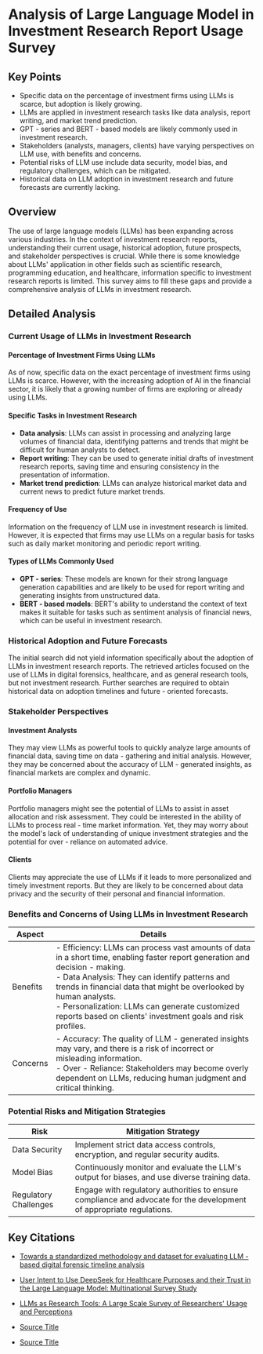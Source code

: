 # Analysis of Large Language Model in Investment Research Report Usage Survey

## Key Points
- Specific data on the percentage of investment firms using LLMs is scarce, but adoption is likely growing.
- LLMs are applied in investment research tasks like data analysis, report writing, and market trend prediction.
- GPT - series and BERT - based models are likely commonly used in investment research.
- Stakeholders (analysts, managers, clients) have varying perspectives on LLM use, with benefits and concerns.
- Potential risks of LLM use include data security, model bias, and regulatory challenges, which can be mitigated.
- Historical data on LLM adoption in investment research and future forecasts are currently lacking.

## Overview
The use of large language models (LLMs) has been expanding across various industries. In the context of investment research reports, understanding their current usage, historical adoption, future prospects, and stakeholder perspectives is crucial. While there is some knowledge about LLMs' application in other fields such as scientific research, programming education, and healthcare, information specific to investment research reports is limited. This survey aims to fill these gaps and provide a comprehensive analysis of LLMs in investment research.

## Detailed Analysis
### Current Usage of LLMs in Investment Research
#### Percentage of Investment Firms Using LLMs
As of now, specific data on the exact percentage of investment firms using LLMs is scarce. However, with the increasing adoption of AI in the financial sector, it is likely that a growing number of firms are exploring or already using LLMs.

#### Specific Tasks in Investment Research
- **Data analysis**: LLMs can assist in processing and analyzing large volumes of financial data, identifying patterns and trends that might be difficult for human analysts to detect.
- **Report writing**: They can be used to generate initial drafts of investment research reports, saving time and ensuring consistency in the presentation of information.
- **Market trend prediction**: LLMs can analyze historical market data and current news to predict future market trends.

#### Frequency of Use
Information on the frequency of LLM use in investment research is limited. However, it is expected that firms may use LLMs on a regular basis for tasks such as daily market monitoring and periodic report writing.

#### Types of LLMs Commonly Used
- **GPT - series**: These models are known for their strong language generation capabilities and are likely to be used for report writing and generating insights from unstructured data.
- **BERT - based models**: BERT's ability to understand the context of text makes it suitable for tasks such as sentiment analysis of financial news, which can be useful in investment research.

### Historical Adoption and Future Forecasts
The initial search did not yield information specifically about the adoption of LLMs in investment research reports. The retrieved articles focused on the use of LLMs in digital forensics, healthcare, and as general research tools, but not investment research. Further searches are required to obtain historical data on adoption timelines and future - oriented forecasts.

### Stakeholder Perspectives
#### Investment Analysts
They may view LLMs as powerful tools to quickly analyze large amounts of financial data, saving time on data - gathering and initial analysis. However, they may be concerned about the accuracy of LLM - generated insights, as financial markets are complex and dynamic.

#### Portfolio Managers
Portfolio managers might see the potential of LLMs to assist in asset allocation and risk assessment. They could be interested in the ability of LLMs to process real - time market information. Yet, they may worry about the model's lack of understanding of unique investment strategies and the potential for over - reliance on automated advice.

#### Clients
Clients may appreciate the use of LLMs if it leads to more personalized and timely investment reports. But they are likely to be concerned about data privacy and the security of their personal and financial information.

### Benefits and Concerns of Using LLMs in Investment Research
| Aspect | Details |
| ------ | ------ |
| Benefits | - Efficiency: LLMs can process vast amounts of data in a short time, enabling faster report generation and decision - making.<br>- Data Analysis: They can identify patterns and trends in financial data that might be overlooked by human analysts.<br>- Personalization: LLMs can generate customized reports based on clients' investment goals and risk profiles. |
| Concerns | - Accuracy: The quality of LLM - generated insights may vary, and there is a risk of incorrect or misleading information.<br>- Over - Reliance: Stakeholders may become overly dependent on LLMs, reducing human judgment and critical thinking. |

### Potential Risks and Mitigation Strategies
| Risk | Mitigation Strategy |
| ---- | ---- |
| Data Security | Implement strict data access controls, encryption, and regular security audits. |
| Model Bias | Continuously monitor and evaluate the LLM's output for biases, and use diverse training data. |
| Regulatory Challenges | Engage with regulatory authorities to ensure compliance and advocate for the development of appropriate regulations. |

## Key Citations
- [Towards a standardized methodology and dataset for evaluating LLM - based digital forensic timeline analysis](https://arxiv.org/abs/2505.02864)

- [User Intent to Use DeepSeek for Healthcare Purposes and their Trust in the Large Language Model: Multinational Survey Study](https://arxiv.org/abs/2503.01286)

- [LLMs as Research Tools: A Large Scale Survey of Researchers' Usage and Perceptions](https://arxiv.org/abs/2410.17596)

- [Source Title](https://arxiv.org/search/?query=Perspectives+of+stakeholders+on+using+LLMs+in+investment+research&searchtype=all&source=header)

- [Source Title](https://arxiv.org/search/?query=Benefits+and+risks+of+using+LLMs+in+investment+research&searchtype=all&source=header)